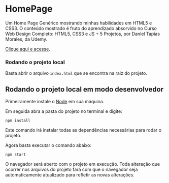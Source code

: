 # HomePage

Um Home Page Genérico mostrando minhas habilidades em HTML5 e CSS3. O conteúdo mostrado é fruto do aprendizado absorvido no Curso Web Design Completo: HTML5, CSS3 e JS + 5 Projetos, por Daniel Tapias Morales, da Udemy.

[Clique aqui e acesse](https://pattonhoffiman.github.io/HomePage/).

### Rodando o projeto local

Basta abrir o arquivo `index.html` que se encontra na raiz do projeto.

## Rodando o projeto local em modo desenvolvedor

Primeiramente instale o [Node](https://nodejs.org/en/) em sua máquina.

Em seguida abra a pasta do projeto no terminal e digite:

`npm install`

Este comando irá instalar todas as dependências necessárias para rodar o projeto.

Agora basta executar o comando abaixo:

`npm start`

O navegador será aberto com o projeto em execução. Toda alteração que ocorrer nos arquivos do projeto fará com que o navegador seja automaticamente atualizado para refletir as novas alterações.
